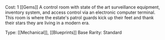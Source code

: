 Cost: 1 [[Gems]]
A control room with state of the art surveillance equipment, inventory system, and access control via an electronic computer terminal. This room is where the estate's patrol guards kick up their feet and thank their stars they are living in a modern era.

Type: [[Mechanical]], [[Blueprints]]
Base Rarity: Standard